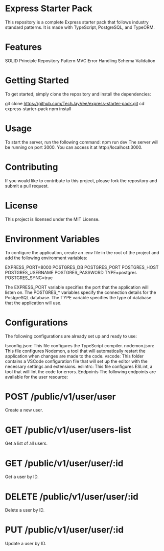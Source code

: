 # Express Starter Pack

This repository is a complete Express starter pack that follows industry standard patterns. It is made with TypeScript, PostgreSQL, and TypeORM.

# Features
SOLID Principle
Repository Pattern
MVC
Error Handling
Schema Validation


# Getting Started
To get started, simply clone the repository and install the dependencies:

git clone https://github.com/TechJayVee/express-starter-pack.git
cd express-starter-pack
npm install

# Usage
To start the server, run the following command:
npm run dev
The server will be running on port 3000. You can access it at http://localhost:3000.

# Contributing
If you would like to contribute to this project, please fork the repository and submit a pull request.

# License
This project is licensed under the MIT License.

# Environment Variables
To configure the application, create an .env file in the root of the project and add the following environment variables:

EXPRESS_PORT=8000
POSTGRES_DB
POSTGRES_PORT
POSTGRES_HOST
POSTGRES_USERNAME
POSTGRES_PASSWORD
TYPE=postgres
POSTGRES_SYNC=true

The EXPRESS_PORT variable specifies the port that the application will listen on. The POSTGRES_* variables specify the connection details for the PostgreSQL database. The TYPE variable specifies the type of database that the application will use.

# Configurations
The following configurations are already set up and ready to use:

tsconfig.json: This file configures the TypeScript compiler.
nodemon.json: This file configures Nodemon, a tool that will automatically restart the application when changes are made to the code.
vscode: This folder contains a VSCode configuration file that will set up the editor with the necessary settings and extensions.
eslintrc: This file configures ESLint, a tool that will lint the code for errors.
Endpoints
The following endpoints are available for the user resource:

# POST /public/v1/user/user
Create a new user.

# GET /public/v1/user/users-list
Get a list of all users.

# GET /public/v1/user/user/:id
Get a user by ID.

# DELETE /public/v1/user/user/:id
Delete a user by ID.

# PUT /public/v1/user/user/:id
Update a user by ID.
